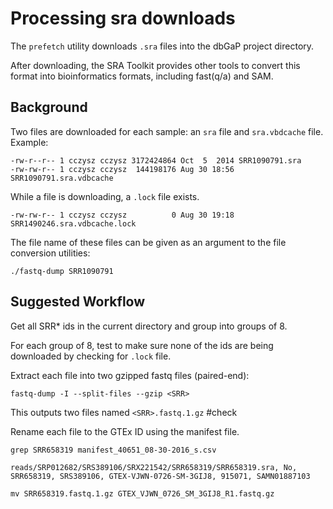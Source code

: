 # Processing sra downloads

The `prefetch` utility downloads `.sra` files into the dbGaP project directory.

After downloading, the SRA Toolkit provides other tools to convert this format into bioinformatics formats, including fast(q/a) and SAM.

## Background

Two files are downloaded for each sample: an `sra` file and `sra.vbdcache` file. Example:

```
-rw-r--r-- 1 cczysz cczysz 3172424864 Oct  5  2014 SRR1090791.sra
-rw-rw-r-- 1 cczysz cczysz  144198176 Aug 30 18:56 SRR1090791.sra.vdbcache
```

While a file is downloading, a `.lock` file exists.

`-rw-rw-r-- 1 cczysz cczysz          0 Aug 30 19:18 SRR1490246.sra.vdbcache.lock`

The file name of these files can be given as an argument to the file conversion utilities:

`./fastq-dump SRR1090791`

## Suggested Workflow

Get all SRR* ids in the current directory and group into groups of 8.

For each group of 8, test to make sure none of the ids are being downloaded by checking for `.lock` file.

Extract each file into two gzipped fastq files (paired-end):

`fastq-dump -I --split-files --gzip <SRR>`

This outputs two files named `<SRR>.fastq.1.gz` #check

Rename each file to the GTEx ID using the manifest file.

`grep SRR658319 manifest_40651_08-30-2016_s.csv`

`reads/SRP012682/SRS389106/SRX221542/SRR658319/SRR658319.sra, No, SRR658319, SRS389106, GTEX-VJWN-0726-SM-3GIJ8, 915071, SAMN01887103`

`mv SRR658319.fastq.1.gz GTEX_VJWN_0726_SM_3GIJ8_R1.fastq.gz`
